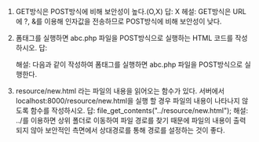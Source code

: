 1. GET방식은 POST방식에 비해 보안성이 높다.(O,X)
답: X
헤설: GET방식은 URL에 ?, &를 이용해 인자값을 전송하므로 POST방식에 비해 보안성이 낮다.

2. 폼태그를 실행하면 abc.php 파일을 POST방식으로 실행하는 HTML 코드를 작성하시오.
답: <form action="abc.php" method="POST"> </form>
해설: 다음과 같이 작성하여 폼태그를 실행하면 abc.php 파일을 POST방식으로 실행한다.

3. resource/new.html 라는 파일의 내용을 읽어오는 함수가 있다. 서버에서 localhost:8000/resource/new.html을 실행 할 경우 파일의 내용이 나타나지 않도록 함수를 작성하시오.
답: file_get_contents("../resource/new.html");
해설: ../를 이용하면 상위 폴더로 이동하여 파일 경로를 찾기 때문에 파일의 내용이 출력되지 않아 보안적인 측면에서 상대경로를 통해 경로를 설정하는 것이 좋다.
 

